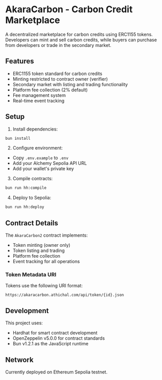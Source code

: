 # AkaraCarbon - Carbon Credit Marketplace

A decentralized marketplace for carbon credits using ERC1155 tokens. Developers can mint and sell carbon credits, while buyers can purchase from developers or trade in the secondary market.

## Features

- ERC1155 token standard for carbon credits
- Minting restricted to contract owner (verifier)
- Secondary market with listing and trading functionality
- Platform fee collection (2% default)
- Fee management system
- Real-time event tracking

## Setup

1. Install dependencies:
```bash
bun install
```

2. Configure environment:
- Copy `.env.example` to `.env`
- Add your Alchemy Sepolia API URL
- Add your wallet's private key

3. Compile contracts:
```bash
bun run hh:compile
```

4. Deploy to Sepolia:
```bash
bun run hh:deploy
```

## Contract Details

The `AkaraCarbon2` contract implements:
- Token minting (owner only)
- Token listing and trading
- Platform fee collection
- Event tracking for all operations

### Token Metadata URI
Tokens use the following URI format:
```
https://akaracarbon.athichal.com/api/token/{id}.json
```

## Development

This project uses:
- Hardhat for smart contract development
- OpenZeppelin v5.0.0 for contract standards
- Bun v1.2.1 as the JavaScript runtime

## Network

Currently deployed on Ethereum Sepolia testnet.
